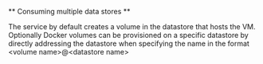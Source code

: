 ** Consuming multiple data stores **

The service by default creates a volume in the datastore that hosts the VM. Optionally Docker volumes can be provisioned on a specific datastore by directly addressing the datastore when specifying the name in the format &lt;volume name>@&lt;datastore name>

<script type="text/javascript" src="https://asciinema.org/a/80428.js" id="asciicast-80428" async></script>
